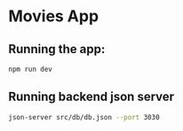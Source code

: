 # Movies App

## Running the app:
```bash
npm run dev
```


## Running backend json server
```bash
json-server src/db/db.json --port 3030
```